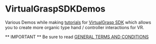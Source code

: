 # VirtualGraspSDKDemos
Various Demos while making [tutorials](https://www.youtube.com/dilmerv) for [VirtualGrasp SDK](https://www.virtualgrasp.com/) which allows you to create more organic type hand / controller interactions for VR.

** IMPORTANT **
Be sure to read [GENERAL TERMS AND CONDITIONS](https://github.com/dilmerv/VirtualGraspSDKDemos/blob/master/License.pdf)